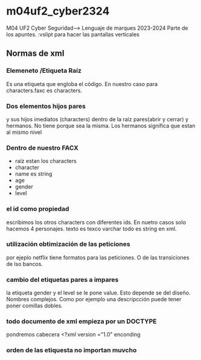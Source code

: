 # m04uf2_cyber2324
M04 UF2 Cyber Seguridad--> Lenguaje de marques 2023-2024
Parte de los apuntes.
:vslipt para hacer las pantallas verticales
## Normas de xml
### Elemeneto /Etiqueta Raíz
Es una etiqueta que engloba el código. En nuestro caso para characters.faxc es characters.
### Dos elementos hijos pares
y sus hijos imediatos (characters) dentro de la raíz pares(abrir y cerrar) y hermanos. No tiene porque sea la misma. Los hermanos significa que estan al mismo nivel
### Dentro de nuestro FACX
-  raíz estan los characters
-  character
- name es string
- age
- gender
- level
### el id como propiedad
escribimos los otros characters con diferentes ids. En nuetro casos solo hacemos 4 personajes.
texto es texco varchar todo es string en xml.
### utilización obtimización de las peticiones
por ejeplo netflix tiene formatos para las peticiones. O de las transiciones de lso bancos.
### cambio del etiquetas pares a impares
la etiqueta gender y el level se le pone value. Esto depende se del diseño. Nombres complejos. Como por ejemplo una descripcción puede tener poner comillas dobles.
### todo documento de xml empieza por un DOCTYPE
pondremos cabecera <?xml version ="1.0" enconding
### orden de las etiquesta no importan muvcho


